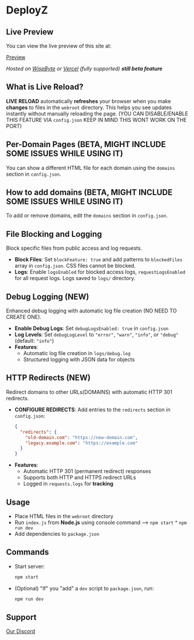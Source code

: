 # DeployZ
## Live Preview

You can view the live preview of this site at:

[Preview](https://deployz.wispbyte.org/)

_Hosted on [WispByte](https://wispbyte.com) or [Vercel](https://deploy-z.vercel.app) (fully supported) **still beta feature**_

## What is Live Reload?

**LIVE RELOAD** automatically __refreshes__ your browser when you make __changes__ to files in the `webroot` directory. This helps you see updates instantly without manually reloading the page. (YOU CAN DISABLE/ENABLE THIS FEATURE VIA `config.json` KEEP IN MIND THIS WONT WORK ON THE PORT)

## Per-Domain Pages (BETA, MIGHT INCLUDE SOME ISSUES WHILE USING IT)

You can show a different HTML file for each domain using the `domains` section in `config.json`.

## How to add domains (BETA, MIGHT INCLUDE SOME ISSUES WHILE USING IT)
To add or remove domains, edit the `domains` section in `config.json`.

## File Blocking and Logging

Block specific files from public access and log requests.

- **Block Files**: Set `blockFeature: true` and add patterns to `blockedFiles` array in `config.json`. CSS files cannot be blocked.
- **Logs**: Enable `logsEnabled` for blocked access logs, `requestLogsEnabled` for all request logs. Logs saved to `logs/` directory.

## Debug Logging (NEW)

Enhanced debug logging with automatic log file creation (NO NEED TO CREATE ONE).

- **Enable Debug Logs**: Set `debugLogsEnabled: true` in `config.json`
- **Log Levels**: Set `debugLogLevel` to `"error"`, `"warn"`, `"info"`, or `"debug"` (default: `"info"`)
- **Features**:
  - Automatic log file creation in `logs/debug.log`
  - Structured logging with JSON data for objects

## HTTP Redirects (NEW)

Redirect domains to other URLs(DOMAINS) with automatic HTTP 301 redirects.

- **CONFIGURE REDIRECTS**: Add entries to the `redirects` section in `config.json`:
  ```json
  {
    "redirects": {
      "old-domain.com": "https://new-domain.com",
      "legacy.example.com": "https://example.com"
    }
  }
  ```
- **Features**:
  - Automatic HTTP 301 (permanent redirect) responses
  - Supports both HTTP and HTTPS redirect URLs
  - Logged in `requests.logs` for **tracking**

## Usage

- Place HTML files in the `webroot` directory
- Run `index.js` from **Node.js** using console command --> `npm start` ^ `npm run dev`
- Add dependencies to `package.json`

## Commands

- Start server:
	```bash
	npm start
	```

- (Optional) "If" you "add" a `dev` script to `package.json`, run:
	```bash
	npm run dev
	```

## Support
[Our Discord](https://discord.gg/XmffUUgx)